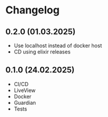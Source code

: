 # Changelog

## 0.2.0 (01.03.2025)

- Use localhost instead of docker host
- CD using elixir releases

## 0.1.0 (24.02.2025)

- CI/CD
- LiveView
- Docker
- Guardian
- Tests
